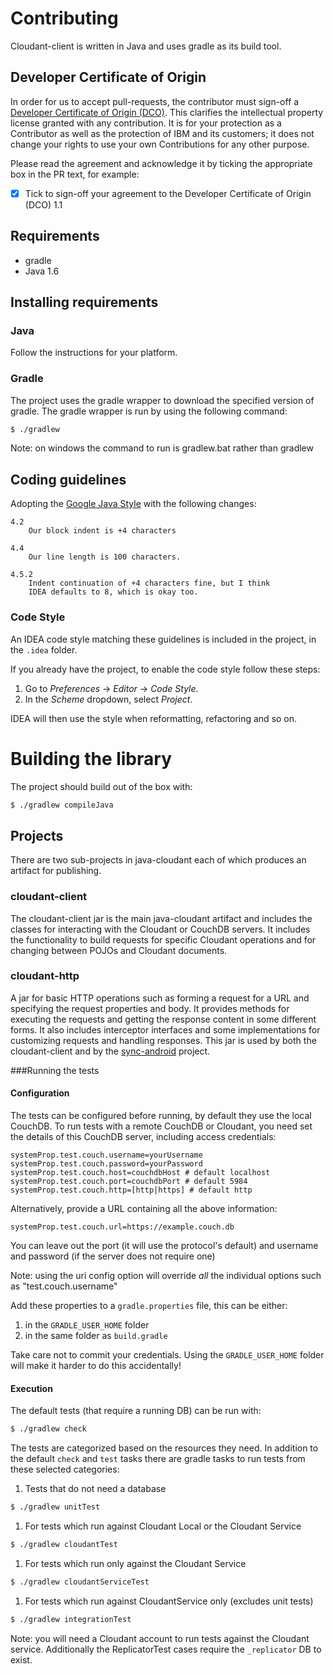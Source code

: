 Contributing
=======

Cloudant-client is written in Java and uses gradle as its build tool.

## Developer Certificate of Origin

In order for us to accept pull-requests, the contributor must sign-off a
[Developer Certificate of Origin (DCO)](DCO1.1.txt). This clarifies the
intellectual property license granted with any contribution. It is for your
protection as a Contributor as well as the protection of IBM and its customers;
it does not change your rights to use your own Contributions for any other purpose.

Please read the agreement and acknowledge it by ticking the appropriate box in the PR
 text, for example:

- [x] Tick to sign-off your agreement to the Developer Certificate of Origin (DCO) 1.1

## Requirements

- gradle
- Java 1.6

## Installing requirements

### Java

Follow the instructions for your platform.

### Gradle

The project uses the gradle wrapper to download the specified version of gradle.
The gradle wrapper is run by using the following command:

```bash
$ ./gradlew
```
Note: on windows the command to run is gradlew.bat rather than gradlew

## Coding guidelines

Adopting the [Google Java Style](https://google-styleguide.googlecode.com/svn/trunk/javaguide.html)
with the following changes:

```
4.2
    Our block indent is +4 characters

4.4
    Our line length is 100 characters.

4.5.2
    Indent continuation of +4 characters fine, but I think
    IDEA defaults to 8, which is okay too.
```

### Code Style

An IDEA code style matching these guidelines is included in the project,
in the `.idea` folder.

If you already have the project, to enable the code style follow these steps:

1. Go to _Preferences_ -> _Editor_ -> _Code Style_.
2. In the _Scheme_ dropdown, select _Project_.

IDEA will then use the style when reformatting, refactoring and so on.

# Building the library

The project should build out of the box with:

```bash
$ ./gradlew compileJava
```

## Projects
There are two sub-projects in java-cloudant each of which produces an artifact for publishing.

### cloudant-client
The cloudant-client jar is the main java-cloudant artifact and includes the classes for interacting
with the Cloudant or CouchDB servers. It includes the functionality to build requests for specific
Cloudant operations and for changing between POJOs and Cloudant documents.

### cloudant-http
A jar for basic HTTP operations such as forming a request for a URL and specifying the request
properties and body. It provides methods for executing the requests and getting the response content
in some different forms. It also includes interceptor interfaces and some implementations for
customizing requests and handling responses. This jar is used by both the cloudant-client and by the
[sync-android](https://github.com/cloudant/sync-android) project.

###Running the tests
#### Configuration

The tests can be configured before running, by default they use the local
CouchDB. To run tests with a remote CouchDB or Cloudant, you need set the
details of this CouchDB server, including access credentials:

```
systemProp.test.couch.username=yourUsername
systemProp.test.couch.password=yourPassword
systemProp.test.couch.host=couchdbHost # default localhost
systemProp.test.couch.port=couchdbPort # default 5984
systemProp.test.couch.http=[http|https] # default http
```
Alternatively, provide a URL containing all the above information:
```
systemProp.test.couch.url=https://example.couch.db
```
You can leave out the port (it will use the protocol's default) and username
and password (if the server does not require one)

Note: using the uri config option will override *all* the individual options such as
"test.couch.username"

Add these properties to a `gradle.properties` file, this can be either:

1. in the `GRADLE_USER_HOME` folder
2. in the same folder as `build.gradle`

Take care not to commit your credentials. Using the `GRADLE_USER_HOME` folder
will make it harder to do this accidentally!

#### Execution
The default tests (that require a running DB) can be run with:

```bash
$ ./gradlew check
```

The tests are categorized based on the resources they need. In addition to the
default `check` and `test` tasks there are gradle tasks to run tests from these
selected categories:

1. Tests that do not need a database
```bash
$ ./gradlew unitTest
```
1. For tests which run against Cloudant Local or the Cloudant Service
```bash
$ ./gradlew cloudantTest
```
1. For tests which run only against the Cloudant Service
```bash
$ ./gradlew cloudantServiceTest
```
1. For tests which run against CloudantService only (excludes unit tests)
```bash
$ ./gradlew integrationTest
```

Note: you will need a Cloudant account to run tests against the Cloudant service.
Additionally the ReplicatorTest cases require the `_replicator` DB to exist.
